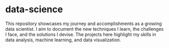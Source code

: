 # data-science
This repository showcases my journey and accomplishments as a growing data scientist. I aim to document the new techniques I learn, the challenges I face, and the solutions I devise. The projects here highlight my skills in data analysis, machine learning, and data visualization.
